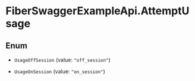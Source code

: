 # FiberSwaggerExampleApi.AttemptUsage

## Enum


* `UsageOffSession` (value: `"off_session"`)

* `UsageOnSession` (value: `"on_session"`)


